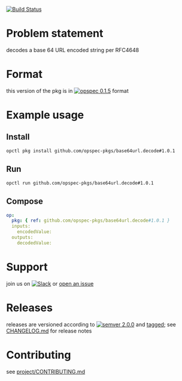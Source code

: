 [![Build Status](https://travis-ci.org/opspec-pkgs/base64url.decode.svg?branch=master)](https://travis-ci.org/opspec-pkgs/base64url.decode)

# Problem statement

decodes a base 64 URL encoded string per RFC4648

# Format

this version of the pkg is in [![opspec 0.1.5](https://img.shields.io/badge/opspec-0.1.5-brightgreen.svg?colorA=6b6b6b&colorB=fc16be)](https://opspec.io/0.1.5/packages.html) format

# Example usage

## Install

```shell
opctl pkg install github.com/opspec-pkgs/base64url.decode#1.0.1
```

## Run

```
opctl run github.com/opspec-pkgs/base64url.decode#1.0.1
```

## Compose

```yaml
op:
  pkg: { ref: github.com/opspec-pkgs/base64url.decode#1.0.1 }
  inputs:
    encodedValue:
  outputs:
    decodedValue:
```

# Support

join us on
[![Slack](https://opspec-slackin.herokuapp.com/badge.svg)](https://opspec-slackin.herokuapp.com/)
or
[open an issue](https://github.com/opspec-pkgs/base64url.decode/issues)

# Releases

releases are versioned according to
[![semver 2.0.0](https://img.shields.io/badge/semver-2.0.0-brightgreen.svg)](http://semver.org/spec/v2.0.0.html)
and [tagged](https://git-scm.com/book/en/v2/Git-Basics-Tagging); see
[CHANGELOG.md](CHANGELOG.md) for release notes

# Contributing

see
[project/CONTRIBUTING.md](https://github.com/opspec-pkgs/project/blob/master/CONTRIBUTING.md)
